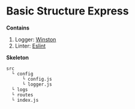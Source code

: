 # Basic Structure Express

**Contains**

1. Logger: [Winston](https://www.npmjs.com/package/winston)
2. Linter: [Eslint](https://eslint.org/)

**Skeleton**

```
src
  └ config
      └ config.js
      └ logger.js
  └ logs
  └ routes
  └ index.js
```
